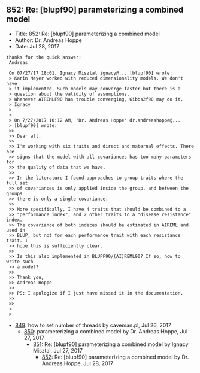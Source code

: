 ## 852: Re: [blupf90] parameterizing a combined model

- Title: 852: Re: [blupf90] parameterizing a combined model
- Author: Dr. Andreas Hoppe
- Date: Jul 28, 2017

```
thanks for the quick answer!
 Andreas

 On 07/27/17 18:01, Ignacy Misztal ignacy@... [blupf90] wrote:
 > Karin Meyer worked with reduced dimensionality models. We don't have 
 > it implemented. Such models may converge faster but there is a 
 > question about the validity of assumptions.
 > Whenever AIREMLF90 has trouble converging, Gibbs2f90 may do it.
 > Ignacy
 >
 >
 > On 7/27/2017 10:12 AM, 'Dr. Andreas Hoppe' dr.andreashoppe@...
 > [blupf90] wrote:
 >>
 >> Dear all,
 >>
 >> I'm working with six traits and direct and maternal effects. There are
 >> signs that the model with all covariances has too many parameters for
 >> the quality of data that we have.
 >>
 >> In the literature I found approaches to group traits where the full set
 >> of covariances is only applied inside the group, and between the groups
 >> there is only a single covariance.
 >>
 >> More specifically, I have 4 traits that should be combined to a
 >> "performance index", and 2 other traits to a "disease resistance" index.
 >> The covariance of both indeces should be estimated in AIREML and used in
 >> BLUP, but not for each performance trait with each resistance trait. I
 >> hope this is sufficiently clear.
 >>
 >> Is this also implemented in BLUPF90/(AI)REML90? If so, how to write such
 >> a model?
 >>
 >> Thank you,
 >> Andreas Hoppe
 >>
 >> PS: I apologize if I just have missed it in the documentation.
 >>
 >>
 >
 > 
```

- [849](0849.md): how to set number of threads by caveman.pl, Jul 26, 2017
    - [850](0850.md): parameterizing a combined model by Dr. Andreas Hoppe, Jul 27, 2017
        - [851](0851.md): Re: [blupf90] parameterizing a combined model by Ignacy Misztal, Jul 27, 2017
            - [852](0852.md): Re: [blupf90] parameterizing a combined model by Dr. Andreas Hoppe, Jul 28, 2017
